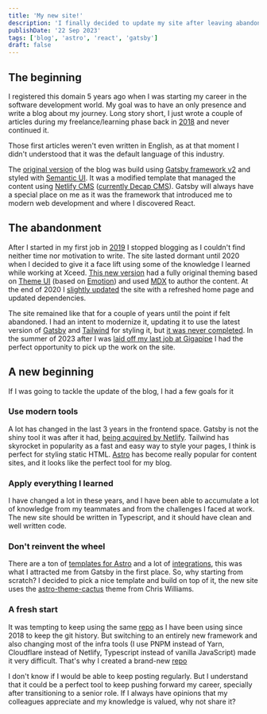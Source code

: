 ```yaml
---
title: 'My new site!'
description: 'I finally decided to update my site after leaving abandonded for 3 years 😅'
publishDate: '22 Sep 2023'
tags: ['blog', 'astro', 'react', 'gatsby']
draft: false
---
```


## The beginning

I registered this domain 5 years ago when I was starting my career in the software development world. My goal was to have an only presence and write a blog about my journey. Long story short, I just wrote a couple of articles during my freelance/learning phase back in [2018](https://oriolcastro.me/timeline#2018) and never continued it.

Those first articles weren't even written in English, as at that moment I didn't understood that it was the default language of this industry.

The [original version](https://github.com/oriolcastro/oriolcastro.me-v3/releases/tag/v2.0.0) of the blog was build using [Gatsby framework v2](https://v2.gatsbyjs.com/) and styled with [Semantic UI](https://semantic-ui.com/). It was a modified template that managed the content using [Netlify CMS](https://v1.netlifycms.org/) ([currently Decap CMS](https://www.netlify.com/blog/netlify-cms-to-become-decap-cms/)). Gatsby will always have a special place on me as it was the framework that introduced me to modern web development and where I discovered React.

## The abandonment

After I started in my first job in [2019](https://oriolcastro.me/timeline#2019) I stopped blogging as I couldn't find neither time nor motivation to write. The site lasted dormant until 2020 when I decided to give it a face lift using some of the knowledge I learned while working at Xceed. [This new version](https://github.com/oriolcastro/oriolcastro.me-v3/releases/tag/v3.0.0) had a fully original theming based on [Theme UI](https://theme-ui.com/) (based on [Emotion](https://emotion.sh/)) and used [MDX](https://v1.mdxjs.com/) to author the content. At the end of 2020 I [slightly updated](https://github.com/oriolcastro/oriolcastro.me-v3/releases/tag/v3.1.0) the site with a refreshed home page and updated dependencies.

The site remained like that for a couple of years until the point if felt abandoned. I had an intent to modernize it, updating it to use the latest version of [Gatsby](https://v4.gatsbyjs.com/docs/) and [Tailwind](https://tailwindcss.com/) for styling it, but [it was never completed](https://github.com/oriolcastro/oriolcastro.me-v3/commits/feature/switch-to-tailwind). In the summer of 2023 after I was [laid off my last job at Gigapipe](https://oriolcastro.me/timeline#2023) I had the perfect opportunity to pick up the work on the site.

## A new beginning

If I was going to tackle the update of the blog, I had a few goals for it

### Use modern tools

A lot has changed in the last 3 years in the frontend space. Gatsby is not the shiny tool it was after it had, [being acquired by Netlify](https://www.netlify.com/press/netlify-acquires-gatsby-inc-to-accelerate-adoption-of-composable-web-architectures/). Tailwind has skyrocket in popularity as a fast and easy way to style your pages, I think is perfect for styling static HTML. [Astro](https://astro.build/) has become really popular for content sites, and it looks like the perfect tool for my blog.

### Apply everything I learned

I have changed a lot in these years, and I have been able to accumulate a lot of knowledge from my teammates and from the challenges I faced at work. The new site should be written in Typescript, and it should have clean and well written code.

### Don't reinvent the wheel

There are a ton of [templates for Astro](https://astro.build/themes/) and a lot of [integrations](https://astro.build/integrations/), this was what I attracted me from Gatsby in the first place. So, why starting from scratch? I decided to pick a nice template and build on top of it, the new site uses the [astro-theme-cactus](https://github.com/chrismwilliams/astro-theme-cactus) theme from Chris Williams.

### A fresh start

It was tempting to keep using the same [repo](https://github.com/oriolcastro/oriolcastro.me-v3) as I have been using since 2018 to keep the git history. But switching to an entirely new framework and also changing most of the infra tools (I use PNPM instead of Yarn, Cloudflare instead of Netlify, Typescript instead of vanilla JavaScript) made it very difficult. That's why I created a brand-new [repo](https://github.com/oriolcastro/oriolcastro.me-v4)

I don't know if I would be able to keep posting regularly. But I understand that it could be a perfect tool to keep pushing forward my career, specially after transitioning to a senior role. If I always have opinions that my colleagues appreciate and my knowledge is valued, why not share it?
